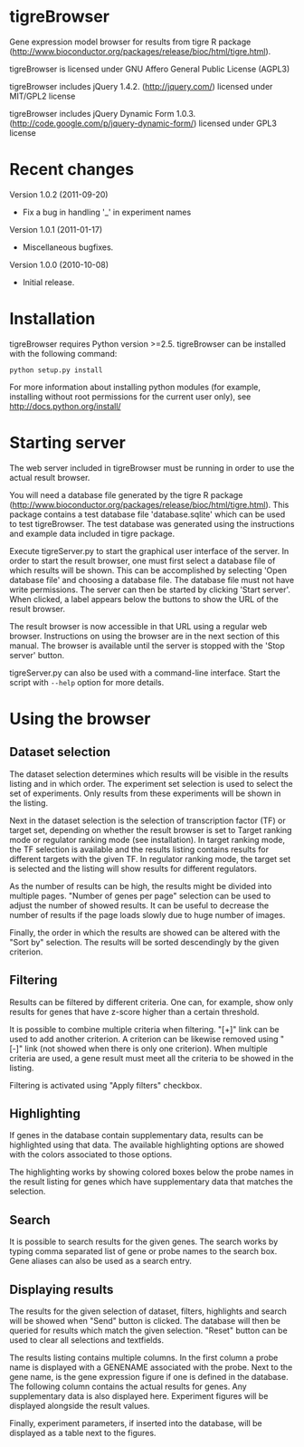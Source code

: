 tigreBrowser
============

Gene expression model browser for results from tigre R package
(http://www.bioconductor.org/packages/release/bioc/html/tigre.html).

tigreBrowser is licensed under GNU Affero General Public License (AGPL3)

tigreBrowser includes jQuery 1.4.2. (http://jquery.com/) licensed under MIT/GPL2 license

tigreBrowser includes jQuery Dynamic Form 1.0.3. (http://code.google.com/p/jquery-dynamic-form/) licensed under GPL3 license


Recent changes
==============

Version 1.0.2 (2011-09-20)
* Fix a bug in handling '_' in experiment names

Version 1.0.1 (2011-01-17)
* Miscellaneous bugfixes.

Version 1.0.0 (2010-10-08)
* Initial release.


Installation
============

tigreBrowser requires Python version >=2.5.
tigreBrowser can be installed with the following command:

```
python setup.py install
```

For more information about installing python modules (for example, installing
without root permissions for the current user only), see
http://docs.python.org/install/


Starting server
===============

The web server included in tigreBrowser must be running in order to use the
actual result browser.

You will need a database file generated by the tigre R package
(http://www.bioconductor.org/packages/release/bioc/html/tigre.html). This
package contains a test database file 'database.sqlite' which can be used to
test tigreBrowser. The test database was generated using the instructions and
example data included in tigre package.

Execute tigreServer.py to start the graphical user interface of the server. In
order to start the result browser, one must first select a database file of
which results will be shown. This can be accomplished by selecting 'Open
database file' and choosing a database file. The database file must not have
write permissions. The server can then be started by clicking 'Start server'.
When clicked, a label appears below the buttons to show the URL of the result
browser.

The result browser is now accessible in that URL using a regular web browser.
Instructions on using the browser are in the next section of this manual. The
browser is available until the server is stopped with the 'Stop server' button.

tigreServer.py can also be used with a command-line interface. Start the script
with `--help` option for more details.


Using the browser
=================

Dataset selection
-----------------

The dataset selection determines which results will be visible in the results
listing and in which order. The experiment set selection is used to select the
set of experiments. Only results from these experiments will be shown in the
listing.

Next in the dataset selection is the selection of transcription factor (TF) or
target set, depending on whether the result browser is set to Target ranking
mode or regulator ranking mode (see installation). In target ranking mode, the
TF selection is available and the results listing contains results for
different targets with the given TF. In regulator ranking mode, the target set
is selected and the listing will show results for different regulators.

As the number of results can be high, the results might be divided into multiple
pages. "Number of genes per page" selection can be used to adjust the number of
showed results. It can be useful to decrease the number of results if the page
loads slowly due to huge number of images.

Finally, the order in which the results are showed can be altered with the
"Sort by" selection. The results will be sorted descendingly by the given
criterion.


Filtering
---------

Results can be filtered by different criteria. One can, for example, show only
results for genes that have z-score higher than a certain threshold.

It is possible to combine multiple criteria when filtering. "[+]" link can be
used to add another criterion. A criterion can be likewise removed using "[-]"
link (not showed when there is only one criterion). When multiple criteria are
used, a gene result must meet all the criteria to be showed in the listing.

Filtering is activated using "Apply filters" checkbox.


Highlighting
------------

If genes in the database contain supplementary data, results can be highlighted
using that data. The available highlighting options are showed with the colors
associated to those options.

The highlighting works by showing colored boxes below the probe names in the
result listing for genes which have supplementary data that matches the
selection.


Search
------

It is possible to search results for the given genes. The search works by
typing comma separated list of gene or probe names to the search box. Gene
aliases can also be used as a search entry.


Displaying results
------------------

The results for the given selection of dataset, filters, highlights and search
will be showed when "Send" button is clicked. The database will then be queried
for results which match the given selection. "Reset" button can be used to
clear all selections and textfields.

The results listing contains multiple columns. In the first column a probe
name is displayed with a GENENAME associated with the probe. Next to the gene
name, is the gene expression figure if one is defined in the database. The
following column contains the actual results for genes. Any supplementary data
is also displayed here. Experiment figures will be displayed alongside the
result values.

Finally, experiment parameters, if inserted into the database, will be
displayed as a table next to the figures.
